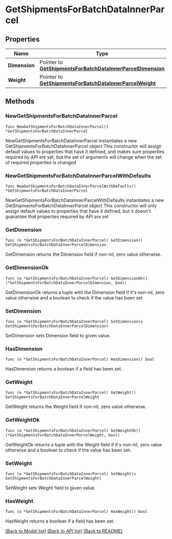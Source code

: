 # GetShipmentsForBatchDataInnerParcel

## Properties

Name | Type | Description | Notes
------------ | ------------- | ------------- | -------------
**Dimension** | Pointer to [**GetShipmentsForBatchDataInnerParcelDimension**](GetShipmentsForBatchDataInnerParcelDimension.md) |  | [optional] 
**Weight** | Pointer to [**GetShipmentsForBatchDataInnerParcelWeight**](GetShipmentsForBatchDataInnerParcelWeight.md) |  | [optional] 

## Methods

### NewGetShipmentsForBatchDataInnerParcel

`func NewGetShipmentsForBatchDataInnerParcel() *GetShipmentsForBatchDataInnerParcel`

NewGetShipmentsForBatchDataInnerParcel instantiates a new GetShipmentsForBatchDataInnerParcel object
This constructor will assign default values to properties that have it defined,
and makes sure properties required by API are set, but the set of arguments
will change when the set of required properties is changed

### NewGetShipmentsForBatchDataInnerParcelWithDefaults

`func NewGetShipmentsForBatchDataInnerParcelWithDefaults() *GetShipmentsForBatchDataInnerParcel`

NewGetShipmentsForBatchDataInnerParcelWithDefaults instantiates a new GetShipmentsForBatchDataInnerParcel object
This constructor will only assign default values to properties that have it defined,
but it doesn't guarantee that properties required by API are set

### GetDimension

`func (o *GetShipmentsForBatchDataInnerParcel) GetDimension() GetShipmentsForBatchDataInnerParcelDimension`

GetDimension returns the Dimension field if non-nil, zero value otherwise.

### GetDimensionOk

`func (o *GetShipmentsForBatchDataInnerParcel) GetDimensionOk() (*GetShipmentsForBatchDataInnerParcelDimension, bool)`

GetDimensionOk returns a tuple with the Dimension field if it's non-nil, zero value otherwise
and a boolean to check if the value has been set.

### SetDimension

`func (o *GetShipmentsForBatchDataInnerParcel) SetDimension(v GetShipmentsForBatchDataInnerParcelDimension)`

SetDimension sets Dimension field to given value.

### HasDimension

`func (o *GetShipmentsForBatchDataInnerParcel) HasDimension() bool`

HasDimension returns a boolean if a field has been set.

### GetWeight

`func (o *GetShipmentsForBatchDataInnerParcel) GetWeight() GetShipmentsForBatchDataInnerParcelWeight`

GetWeight returns the Weight field if non-nil, zero value otherwise.

### GetWeightOk

`func (o *GetShipmentsForBatchDataInnerParcel) GetWeightOk() (*GetShipmentsForBatchDataInnerParcelWeight, bool)`

GetWeightOk returns a tuple with the Weight field if it's non-nil, zero value otherwise
and a boolean to check if the value has been set.

### SetWeight

`func (o *GetShipmentsForBatchDataInnerParcel) SetWeight(v GetShipmentsForBatchDataInnerParcelWeight)`

SetWeight sets Weight field to given value.

### HasWeight

`func (o *GetShipmentsForBatchDataInnerParcel) HasWeight() bool`

HasWeight returns a boolean if a field has been set.


[[Back to Model list]](../README.md#documentation-for-models) [[Back to API list]](../README.md#documentation-for-api-endpoints) [[Back to README]](../README.md)


